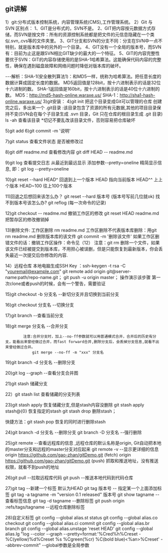 ## git讲解 ##

1）git:分布式版本控制系统，内容管理系统(CMS),工作管理系统。
2）Git 与 SVN 区别点：
  1、GIT是分布式的，SVN不是。
  2、GIT把内容按元数据方式存储，而SVN是按文件：所有的资源控制系统都是把文件的元信息隐藏在一个类似.svn,.cvs等的文件夹里。
  3、GIT分支和SVN的分支不同：分支在SVN中一点不特别，就是版本库中的另外的一个目录。
  4、GIT没有一个全局的版本号，而SVN有：目前为止这是跟SVN相比GIT缺少的最大的一个特征。
  5、GIT的内容完整性要优于SVN：GIT的内容存储使用的是SHA-1哈希算法。这能确保代码内容的完整性，确保在遇到磁盘故障和网络问题时降低对版本库的破坏。

---解析：SHA-1(安全散列算法1)：和MD5一样，统称为哈希算法。把任意长度的数据计算成固定长度的数据。
                 MD5返回值是128bit，按十六进制表示的话是32位十六进制的数。
                 SHA-1返回值是160bit，按十六进制表示的话是40位十六进制的数。
               MD5：http://md5-hash-online.waraxe.us/
             SHA-1：http://sha1-hash-online.waraxe.us/
3)git安装：
4)git init 把这个目录变成Git可以管理的仓库
           创建完之后，多出来一个 .git目录 :该目录包含了资源的所有元数据,其他的项目目录保持不变(SVN会在每个子目录生成 .svn 目录，Git 只在仓库的根目录生成 .git 目录)
            ls -ah 查看该目录  *切记不要乱改该目录文件，否则容易把仓库破坏

5)git add
6)git commit -m '说明'


7)git status  查看文件状态 是否被修改过


8)git diff readme.md 查看修改内容
      git diff HEAD -- readme.md


9)git log 查看提交日志 从最近到最远显示
       添加参数--pretty=oneline 精简显示信息, 即：git log --pretty=oneline


10)git reset --hard HEAD^  回退到上一个版本
                    HEAD 指向当前版本
                    HEAD^^ 上上个版本
                    HEAD~100 往上100个版本


11)回退之后想回来该怎么办？
   git reset --hard 版本号   (版本号写前几位就ok)
   找不到版本号该怎么办?
   git reflog  (每一次命令的记录)


12)git checkout -- readme.md 撤销工作区的修改
   git reset HEAD readme.md   把暂存区的修改撤销掉

13)删除文件:
        工作区删除  rm readme.md
        工作区删除不代表版本库删除：用git rm readme.md 删除版本库的该文件
                                git commit -m '删除该文件'
        如果工作区删错文件的话：撤销工作区操作：命令见（12）
    注意：git rm 删除一个文件，如果该文件已经被提交到版本库，不用担心被误删，但是只能恢复到最新版本，你会丢失最近一次提交后你修改的内容.

14）远程仓库
        本地电脑生成SSH Key ：ssh-keygen -t rsa -C "youremail@example.com"
        git remote add origin git@server-name:path/repo-name.git；
        git push -u origin master；
        操作演示该步骤
        第一次clone或者push的时候，会有一个警告，需要验证

15)git checkout -b 分支名      --新切分支并且切换到当前分支


16)git checkout  分支名        --切换分支

17)git branch                 --查看当前分支

18)git merge 分支名            --合并分支

            注意:合并分支时，加上--no-ff参数就可以用普通模式合并，合并后的历史有分支，能看出来曾经做过合并，而fast forward合并,删除分支后，会丢掉分支信息,就看不出来曾经做过合并。
                git merge --no-ff -m "xxx" 分支名

19)git branch -d 分支名        --删除分支

20)git log --graph            --查看分支合并图

21)git stash  储藏分支

22）git stash list  查看储藏的分支列表

23)git stash apply 恢复储藏分支,但是stash内容没删除    git stash apply stash@{0} 恢复指定的stash
   git stash drop 删除stash；

   快捷方法：git stash pop 恢复的同时进行删除stash

24)git branch -d 分支名      --删除分支
   git branch -D 分支名      --强行删除

25)git remote      --查看远程库的信息  ,远程仓库的默认名称是origin, Git自动把本地的master分支和远程的master分支对应起来
   git remote -v   --显示更详细的信息
      origin	https://github.com/gao-zhan/gitDemo.git (fetch)
      origin	https://github.com/gao-zhan/gitDemo.git (push)
        抓取和推送地址，没有推送权限，就看不到push的地址

26)git pull     --拉取远程库代码
   git push     --推送本地代码到代码仓库

27)git tag <tagname>           --新建一个标签  默认为HEAD
   git tag <tagname>  版本号    -- 指定某一个上面添加标签
   git tag -a tagname -m "version 0.1 released" 版本号
   git show tagname         --查看标签信息
   git tag -d tagname       --删除标签
   git push origin :refs/tags/tagname    --远程仓库删除标签


28)自定义标签
        git config --global alias.st status
        git config --global alias.co checkout
        git config --global alias.ci commit
        git config --global alias.br branch
        git config --global alias.unstage 'reset HEAD'
        git config --global alias.lg "log --color --graph --pretty=format:'%Cred%h%Creset -%C(yellow)%d%Creset %s %Cgreen(%cr) %C(bold blue)<%an>%Creset' --abbrev-commit"
        --global参数是全局参数